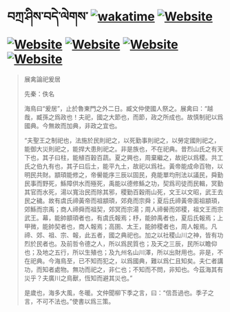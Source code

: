 # བཀྲ་ཤིས་བདེ་ལེགས་	[![wakatime](https://wakatime.com/badge/user/5043ee4a-e361-4607-9d47-d557f2005d05.svg)](https://wakatime.com/@5043ee4a-e361-4607-9d47-d557f2005d05)	[![Website](https://img.shields.io/website?label=&up_color=orange&up_message=Tianchi&url=https%3A%2F%2Fshields.io)](https://tianchi.aliyun.com/home/science/scienceDetail?userId=1095279182618)	[![Website](https://img.shields.io/website?label=&up_color=green&up_message=Yuque&url=https%3A%2F%2Fshields.io)](https://www.yuque.com/ivanaxu)	[![Website](https://img.shields.io/website?label=&up_color=yellow&up_message=Leetcode&url=https%3A%2F%2Fshields.io)](https://leetcode.cn/u/ivanaxu)	[![Website](https://img.shields.io/website?label=&up_color=violet&up_message=AIstudio&url=https%3A%2F%2Fshields.io)](https://aistudio.baidu.com/aistudio/personalcenter/thirdview/979775)	[![Website](https://img.shields.io/website?label=&up_color=red&up_message=Gitee&url=https%3A%2F%2Fshields.io)](https://gitee.com/IvanaXu)
> 展禽論祀爰居
> 
> 先秦：佚名 
> 
> 海鳥曰“爰居”，止於魯東門之外二日。臧文仲使國人祭之。展禽曰：“越哉，臧孫之爲政也！夫祀，國之大節也，而節，政之所成也。故慎制祀以爲國典。今無故而加典，非政之宜也。
> 
> “夫聖王之制祀也，法施於民則祀之，以死勤事則祀之，以勞定國則祀之，能御大災則祀之，能捍大患則祀之。非是族也，不在祀典。昔烈山氏之有天下也，其子曰柱，能植百穀百蔬。夏之興也，周棄繼之，故祀以爲稷。共工氏之伯九有也，其子曰后土，能平九土，故祀以爲社。黃帝能成命百物，以明民共財。顓頊能修之，帝嚳能序三辰以固民，堯能單均刑法以議民，舜勤民事而野死，鯀障供水而殛死，禹能以德修鯀之功，契爲司徒而民輯，冥勤其官而水死，湯以寬治民而除其邪，稷勤百穀雨山死，文王以文昭，武王去民之穢。故有虞氏禘黃帝而祖顓頊，郊堯而宗舜；夏后氏禘黃帝面祖顓頊，郊鯀而宗禹；商人禘舜而祖契，郊冥而宗湯；周人禘嚳而郊稷，祖文王而宗武王。幕，能帥顓頊者也，有虞氏報焉；杼，能帥禹者也，夏后氏報焉；上甲微，能帥契者也，商人報焉；高圉、太王，能帥稷者也，周人報焉。凡禘、郊、祖、宗、報，此五者，國之典祀也。加之以社稷山川之神，皆有功烈於民者也。及前哲令德之人，所以爲民質也；及天之三辰，民所以瞻仰也；及地之五行，所以生殖也；及九州名山川澤，所以出財用也。非是，不在祀典。今海鳥至，已不知而犯之，以爲國典，難以爲仁且知矣。夫仁者講功，而知者處物。無功而祀之，非仁也；不知而不問，非知也。今茲海其有災乎？夫廣川之鳥獸，恆知而避其災也。”
> 
> 是歲也，海多大風，冬暖。文仲聞柳下季之言，曰：“信吾過也。季子之言，不可不法也。”使書以爲三策。
>
